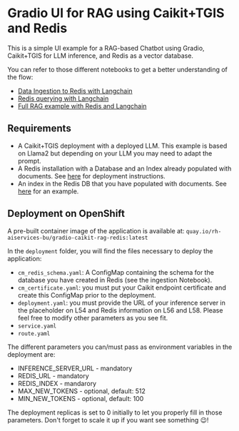 # Gradio UI for RAG using Caikit+TGIS and Redis

This is a simple UI example for a RAG-based Chatbot using Gradio, Caikit+TGIS for LLM inference, and Redis as a vector database.

You can refer to those different notebooks to get a better understanding of the flow:

- [Data Ingestion to Redis with Langchain](../../../notebooks/langchain/Langchain-Redis-Ingest.ipynb)
- [Redis querying with Langchain](../../../notebooks/langchain/Langchain-Redis-Query.ipynb)
- [Full RAG example with Redis and Langchain](../../../notebooks/langchain/)

## Requirements

- A Caikit+TGIS deployment with a deployed LLM. This example is based on Llama2 but depending on your LLM you may need to adapt the prompt.
- A Redis installation with a Database and an Index already populated with documents. See [here](../../../../redis_deployment/README.md) for deployment instructions.
- An index in the Redis DB that you have populated with documents. See [here](../../../notebooks/langchain/Langchain-Redis-Ingest.ipynb) for an example.

## Deployment on OpenShift

A pre-built container image of the application is available at: `quay.io/rh-aiservices-bu/gradio-caikit-rag-redis:latest`

In the `deployment` folder, you will find the files necessary to deploy the application:

- `cm_redis_schema.yaml`: A ConfigMap containing the schema for the database you have created in Redis (see the ingestion Notebook).
- `cm_certificate.yaml`: you must put your Caikit endpoint certificate and create this ConfigMap prior to the deployment.
- `deployment.yaml`: you must provide the URL of your inference server in the placeholder on L54 and Redis information on L56 and L58. Please feel free to modify other parameters as you see fit.
- `service.yaml`
- `route.yaml`

The different parameters you can/must pass as environment variables in the deployment are:

- INFERENCE_SERVER_URL - mandatory
- REDIS_URL - mandatory
- REDIS_INDEX - mandarory
- MAX_NEW_TOKENS - optional, default: 512
- MIN_NEW_TOKENS - optional, default: 100

The deployment replicas is set to 0 initially to let you properly fill in those parameters. Don't forget to scale it up if you want see something 😉!
